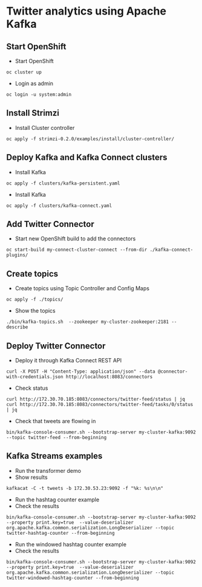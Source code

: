 # Twitter analytics using Apache Kafka

## Start OpenShift

* Start OpenShift
```
oc cluster up
```

* Login as admin
```
oc login -u system:admin
```

## Install Strimzi

* Install Cluster controller
```
oc apply -f strimzi-0.2.0/examples/install/cluster-controller/
```

## Deploy Kafka and Kafka Connect clusters

* Install Kafka
```
oc apply -f clusters/kafka-persistent.yaml
```

* Install Kafka
```
oc apply -f clusters/kafka-connect.yaml
```  

## Add Twitter Connector

* Start new OpenShift build to add the connectors
```
oc start-build my-connect-cluster-connect --from-dir ./kafka-connect-plugins/
```

## Create topics

* Create topics using Topic Controller and Config Maps
```
oc apply -f ./topics/
``` 

* Show the topics
```
./bin/kafka-topics.sh  --zookeeper my-cluster-zookeeper:2181 --describe
```

## Deploy Twitter Connector

* Deploy it through Kafka Connect REST API
```
curl -X POST -H "Content-Type: application/json" --data @connector-with-credentials.json http://localhost:8083/connectors
```

* Check status
```
curl http://172.30.70.185:8083/connectors/twitter-feed/status | jq
curl http://172.30.70.185:8083/connectors/twitter-feed/tasks/0/status | jq
```

* Check that tweets are flowing in
```
bin/kafka-console-consumer.sh --bootstrap-server my-cluster-kafka:9092 --topic twitter-feed --from-beginning
```

## Kafka Streams examples

* Run the transformer demo
* Show results
```
kafkacat -C -t tweets -b 172.30.53.23:9092 -f "%k: %s\n\n"
```

* Run the hashtag counter example
* Check the results
```
bin/kafka-console-consumer.sh --bootstrap-server my-cluster-kafka:9092 --property print.key=true  --value-deserializer org.apache.kafka.common.serialization.LongDeserializer --topic twitter-hashtag-counter --from-beginning
```

* Run the windowed hashtag counter example
* Check the results
```
bin/kafka-console-consumer.sh --bootstrap-server my-cluster-kafka:9092 --property print.key=true  --value-deserializer org.apache.kafka.common.serialization.LongDeserializer --topic twitter-windowed-hashtag-counter --from-beginning
```

